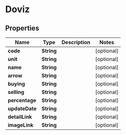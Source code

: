 # Doviz

## Properties
Name | Type | Description | Notes
------------ | ------------- | ------------- | -------------
**code** | **String** |  |  [optional]
**unit** | **String** |  |  [optional]
**name** | **String** |  |  [optional]
**arrow** | **String** |  |  [optional]
**buying** | **String** |  |  [optional]
**selling** | **String** |  |  [optional]
**percentage** | **String** |  |  [optional]
**updateDate** | **String** |  |  [optional]
**detailLink** | **String** |  |  [optional]
**imageLink** | **String** |  |  [optional]
